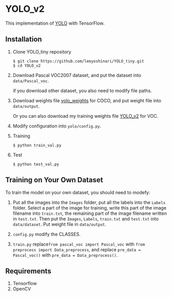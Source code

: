 # YOLO_v2

This implementation of [YOLO](https://arxiv.org/pdf/1506.02640.pdf) with TensorFlow.

## Installation
1. Clone YOLO_tiny repository
	```Shell
	$ git clone https://github.com/leeyoshinari/YOLO_tiny.git
    $ cd YOLO_v2
	```

2. Download Pascal VOC2007 dataset, and put the dataset into `data/Pascal_voc`.

   if you download other dataset, you also need to modify file paths.

3. Download weights file [yolo_weights](https://drive.google.com/file/d/0B-yiAeTLLamRekxqVE01Yi1RRlk/view?usp=sharing) for COCO, and put weight file into `data/output`.

   Or you can also download my training weights file [YOLO_v2](https://pan.baidu.com/s/1Xf-YEAHj2PJ35ImDR-Tthw) for VOC.

4. Modify configuration into `yolo/config.py`.

5. Training
	```Shell
	$ python train_val.py
	```

6. Test
	```Shell
	$ python test_val.py
	```

## Training on Your Own Dataset
To train the model on your own dataset, you should need to modefy:

1. Put all the images into the `Images` folder, put all the labels into the `Labels` folder. Select a part of the image for training, write this part of the image filename into `train.txt`, the remaining part of the image filename written in `test.txt`. Then put the `Images`, `Labels`, `train.txt` and `test.txt` into `data/dataset`. Put weight file in `data/output`.

2. `config.py` modify the CLASSES.

3. `train.py` replace`from pascal_voc import Pascal_voc` with `from preprocess import Data_preprocess`, and replace `pre_data = Pascal_voc()` with `pre_data = Data_preprocess()`.

## Requirements
1. Tensorflow
2. OpenCV
